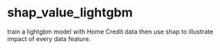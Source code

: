 # shap_value_lightgbm
train a lightgbm model with Home Credit data then use shap to illustrate impact of every data feature.
